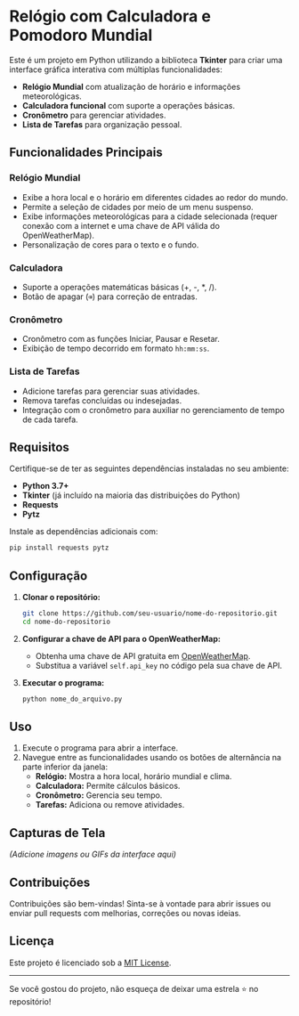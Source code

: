 # Relógio com Calculadora e Pomodoro Mundial

Este é um projeto em Python utilizando a biblioteca **Tkinter** para criar uma interface gráfica interativa com múltiplas funcionalidades:

- **Relógio Mundial** com atualização de horário e informações meteorológicas.
- **Calculadora funcional** com suporte a operações básicas.
- **Cronômetro** para gerenciar atividades.
- **Lista de Tarefas** para organização pessoal.

## Funcionalidades Principais

### Relógio Mundial
- Exibe a hora local e o horário em diferentes cidades ao redor do mundo.
- Permite a seleção de cidades por meio de um menu suspenso.
- Exibe informações meteorológicas para a cidade selecionada (requer conexão com a internet e uma chave de API válida do OpenWeatherMap).
- Personalização de cores para o texto e o fundo.

### Calculadora
- Suporte a operações matemáticas básicas (+, -, *, /).
- Botão de apagar (`⌫`) para correção de entradas.

### Cronômetro
- Cronômetro com as funções Iniciar, Pausar e Resetar.
- Exibição de tempo decorrido em formato `hh:mm:ss`.

### Lista de Tarefas
- Adicione tarefas para gerenciar suas atividades.
- Remova tarefas concluídas ou indesejadas.
- Integração com o cronômetro para auxiliar no gerenciamento de tempo de cada tarefa.

## Requisitos

Certifique-se de ter as seguintes dependências instaladas no seu ambiente:

- **Python 3.7+**
- **Tkinter** (já incluído na maioria das distribuições do Python)
- **Requests**
- **Pytz**

Instale as dependências adicionais com:
```bash
pip install requests pytz
```

## Configuração

1. **Clonar o repositório:**
   ```bash
   git clone https://github.com/seu-usuario/nome-do-repositorio.git
   cd nome-do-repositorio
   ```

2. **Configurar a chave de API para o OpenWeatherMap:**
   - Obtenha uma chave de API gratuita em [OpenWeatherMap](https://openweathermap.org/).
   - Substitua a variável `self.api_key` no código pela sua chave de API.

3. **Executar o programa:**
   ```bash
   python nome_do_arquivo.py
   ```

## Uso

1. Execute o programa para abrir a interface.
2. Navegue entre as funcionalidades usando os botões de alternância na parte inferior da janela:
   - **Relógio:** Mostra a hora local, horário mundial e clima.
   - **Calculadora:** Permite cálculos básicos.
   - **Cronômetro:** Gerencia seu tempo.
   - **Tarefas:** Adiciona ou remove atividades.

## Capturas de Tela

*(Adicione imagens ou GIFs da interface aqui)*

## Contribuições

Contribuições são bem-vindas! Sinta-se à vontade para abrir issues ou enviar pull requests com melhorias, correções ou novas ideias.

## Licença

Este projeto é licenciado sob a [MIT License](LICENSE).

---

Se você gostou do projeto, não esqueça de deixar uma estrela ⭐ no repositório!

